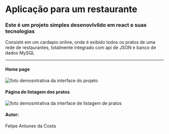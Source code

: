 <h1>Aplicação para um restaurante</h1>

<h3>Este é um projeto simples desenovlvildo em react e suas tecnologias</h3>
<p>Consiste em um cardapio online, onde é exibido todos os pratos de uma rede de restaurantes, totalmente integrado com api de JSON e banco de dados MySQL</p>

<hr />

<h4>Home page</h4>
<img src="./public/assets/home.jpg" alt="foto demosntrativa da interface do projeto" />


<h4>Página de listagem dos pratos</h4>
<img src="./public/assets/listagem.jpg" alt="foto demosntrativa da interface de listagem de pratos" />


<h4>Autor:</h4>
<p>Felipe Antunes da Costa</p>